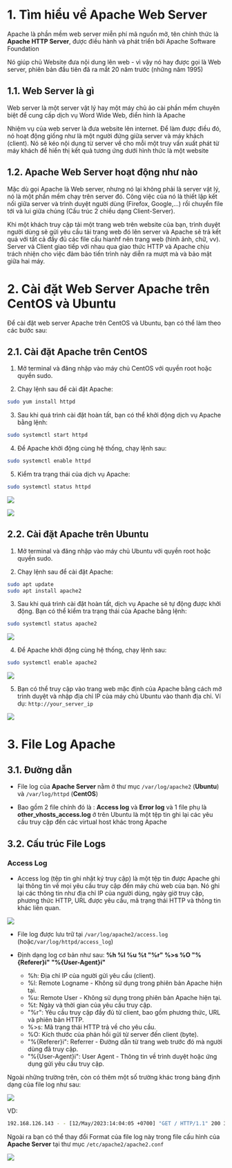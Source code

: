 # 1. Tìm hiểu về Apache Web Server

Apache là phần mềm web server miễn phí mã nguồn mở, tên chính thức là **Apache HTTP Server**, được điều hành và phát triển bởi Apache Software Foundation

Nó giúp chủ Website đưa nội dung lên web - vì vậy nó hay được gọi là Web server, phiên bản đầu tiên đã ra mắt 20 năm trước (những năm 1995)

## 1.1. Web Server là gì 

Web server là một server vật lý hay một máy chủ ảo cài phần mềm chuyên biệt để cung cấp dịch vụ Word Wide Web, điển hình là Apache

Nhiệm vụ của web server là đưa website lên internet. Để làm được điều đó, nó hoạt động giống như là một người đứng giữa server và máy khách (client). Nó sẽ kéo nội dung từ server về cho mỗi một truy vấn xuất phát từ máy khách để hiển thị kết quả tương ứng dưới hình thức là một website

## 1.2. Apache Web Server hoạt động như nào 

Mặc dù gọi Apache là Web server, nhưng nó lại không phải là server vật lý, nó là một phần mềm chạy trên server đó. Công việc của nó là thiết lập kết nối giữa server và trình duyệt người dùng (Firefox, Google,...) rồi chuyển file tới và lui giữa chúng (Cấu trúc 2 chiều dạng Client-Server). 

Khi một khách truy cập tải một trang web trên website của bạn, trình duyệt người dùng sẽ gửi yêu cầu tải trang web đó lên server và Apache sẽ trả kết quả với tất cả đầy đủ các file cấu hianhf nên trang web (hình ảnh, chữ, vv). Server và Client giao tiếp với nhau qua giao thức HTTP và Apache chịu trách nhiện cho việc đảm bảo tiến trình này diễn ra mượt mà và bảo mật giữa hai máy.

# 2. Cài đặt Web Server Apache trên CentOS và Ubuntu

Để cài đặt web server Apache trên CentOS và Ubuntu, bạn có thể làm theo các bước sau:

## 2.1. Cài đặt Apache trên CentOS
1. Mở terminal và đăng nhập vào máy chủ CentOS với quyền root hoặc quyền sudo.

2. Chạy lệnh sau để cài đặt Apache:
```sh
sudo yum install httpd
```

3. Sau khi quá trình cài đặt hoàn tất, bạn có thể khởi động dịch vụ Apache bằng lệnh:
```sh
sudo systemctl start httpd
```

4. Để Apache khởi động cùng hệ thống, chạy lệnh sau:
```sh
sudo systemctl enable httpd
```

5. Kiểm tra trạng thái của dịch vụ Apache:
```sh
sudo systemctl status httpd
```
![](../img/apa1.png)

![](../img/apa2.png)

## 2.2. Cài đặt Apache trên Ubuntu
1. Mở terminal và đăng nhập vào máy chủ Ubuntu với quyền root hoặc quyền sudo.

2. Chạy lệnh sau để cài đặt Apache:
```sh
sudo apt update
sudo apt install apache2
```

3. Sau khi quá trình cài đặt hoàn tất, dịch vụ Apache sẽ tự động được khởi động. Bạn có thể kiểm tra trạng thái của Apache bằng lệnh:
```sh
sudo systemctl status apache2
```
![](../img/apa3.png)

4. Để Apache khởi động cùng hệ thống, chạy lệnh sau:
```sh
sudo systemctl enable apache2
```
![](../img/apa4.png)



5. Bạn có thể truy cập vào trang web mặc định của Apache bằng cách mở trình duyệt và nhập địa chỉ IP của máy chủ Ubuntu vào thanh địa chỉ. Ví dụ: `http://your_server_ip`

![](../img/apa5.png)

# 3. File Log Apache

## 3.1. Đường dẫn

- File log của **Apache Server** nằm ở thư mục `/var/log/apache2` (**Ubuntu**) và `/var/log/httpd` (**CentOS**)

- Bao gồm 2 file chính đó là : **Access log** và **Error log** và 1 file phụ là **other_vhosts_access.log** ở trên Ubuntu là một tệp tin ghi lại các yêu cầu truy cập đến các virtual host khác trong Apache

## 3.2. Cấu trúc File Logs

### Access Log

- Access log (tệp tin ghi nhật ký truy cập) là một tệp tin được Apache ghi lại thông tin về mọi yêu cầu truy cập đến máy chủ web của bạn. Nó ghi lại các thông tin như địa chỉ IP của người dùng, ngày giờ truy cập, phương thức HTTP, URL được yêu cầu, mã trạng thái HTTP và thông tin khác liên quan.

![](../img/apa6.png)

- File log được lưu trữ tại `/var/log/apache2/access.log` (hoặc`/var/log/httpd/access_log`)
- Định dạng log cơ bản như sau: **%h %l %u %t \"%r\" %>s %O \"%{Referer}i\" \"%{User-Agent}i\"**

    - %h: Địa chỉ IP của người gửi yêu cầu (client).
    - %l: Remote Logname - Không sử dụng trong phiên bản Apache hiện tại.
    - %u: Remote User - Không sử dụng trong phiên bản Apache hiện tại.
    - %t: Ngày và thời gian của yêu cầu truy cập.
    - \"%r\": Yêu cầu truy cập đầy đủ từ client, bao gồm phương thức, URL và phiên bản HTTP.
    - %>s: Mã trạng thái HTTP trả về cho yêu cầu.
    - %O: Kích thước của phản hồi gửi từ server đến client (byte).
    - \"%{Referer}i\": Referrer - Đường dẫn từ trang web trước đó mà người dùng đã truy cập.
    - \"%{User-Agent}i\": User Agent - Thông tin về trình duyệt hoặc ứng dụng gửi yêu cầu truy cập.

Ngoài những trường trên, còn có thêm một số trường khác trong bảng định dạng của file log như sau:

![](../img/apa8.png)

VD:
```sh
192.168.126.143 - - [12/May/2023:14:04:05 +0700] "GET / HTTP/1.1" 200 3459 "-" "Mozilla/5.0 (X11; Ubuntu; Linux x86_64; rv:109.0) Gecko/20100101 Firefox/112.0"
```

Ngoài ra bạn có thể thay đổi Format của file log này trong file cấu hình của **Apache Server** tại thư mục `/etc/apache2/apache2.conf`

![](../img/apa7.png)
